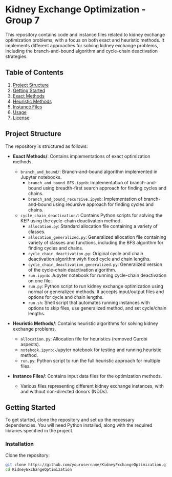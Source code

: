 # Kidney Exchange Optimization - Group 7

This repository contains code and instance files related to kidney exchange optimization problems, with a focus on both exact and heuristic methods. It implements different approaches for solving kidney exchange problems, including the branch-and-bound algorithm and cycle-chain deactivation strategies.

## Table of Contents

1. [Project Structure](#project-structure)
2. [Getting Started](#getting-started)
3. [Exact Methods](#exact-methods)
4. [Heuristic Methods](#heuristic-methods)
5. [Instance Files](#instance-files)
6. [Usage](#usage)
7. [License](#license)

## Project Structure

The repository is structured as follows:

- **Exact Methods/**: Contains implementations of exact optimization methods.
  - `branch_and_bound/`: Branch-and-bound algorithm implemented in Jupyter notebooks.
    - `branch_and_bound_BFS.ipynb`: Implementation of branch-and-bound using breadth-first search approach for finding cycles and chains.
    - `branch_and_bound_recursive.ipynb`: Implementation of branch-and-bound using recursive approach for finding cycles and chains.
  - `cycle_chain_deactivation/`: Contains Python scripts for solving the KEP using the cycle-chain deactivation method.
    - `allocation.py`: Standard allocation file containing a variety of classes.
    - `allocation_generalized.py`: Generalized allocation file containing variety of classes and functions, including the BFS algorithm for finding cycles and chains.
    - `cycle_chain_deactivation.py`: Original cycle and chain deactivation algorithm wiyh fixed cycle and chain lengths.
    - `cycle_chain_deactivation_generalized.py`: Generalized version of the cycle-chain deactivation algorithm.
    - `run.ipynb`: Jupyter notebook for running cycle-chain deactivation on one file.
    - `run.py`: Python script to run kidney exchange optimization using normal or generalized methods. It accepts input/output files and options for cycle and chain lengths.
    - `run.sh`: Shell script that automates running instances with options to skip files, use generalized method, and set cycle/chain lengths.

- **Heuristic Methods/**: Contains heuristic algorithms for solving kidney exchange problems.
  - `allocation.py`: Allocation file for heuristics (removed Gurobi aspects).
  - `notebook.ipynb`: Jupyter notebook for testing and running heuristic method.
  - `run.py`: Python script to run the full heuristic approach for multiple files.

- **Instance Files/**: Contains input data files for the optimization methods.
  - Various files representing different kidney exchange instances, with and without non-directed donors (NDDs).

## Getting Started

To get started, clone the repository and set up the necessary dependencies. You will need Python installed, along with the required libraries specified in the project.

### Installation

Clone the repository:

```bash
git clone https://github.com/yourusername/KidneyExchangeOptimization.git
cd KidneyExchangeOptimization
